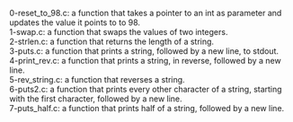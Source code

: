 0-reset_to_98.c: a function that takes a pointer to an int as parameter and updates the value it points to to 98.
<br>1-swap.c: a function that swaps the values of two integers.
<br>2-strlen.c: a function that returns the length of a string.
<br>3-puts.c: a function that prints a string, followed by a new line, to stdout.
<br>4-print_rev.c: a function that prints a string, in reverse, followed by a new line.
<br>5-rev_string.c: a function that reverses a string. 
<br>6-puts2.c: a function that prints every other character of a string, starting with the first character, followed by a new line.
<br>7-puts_half.c: a function that prints half of a string, followed by a new line.
